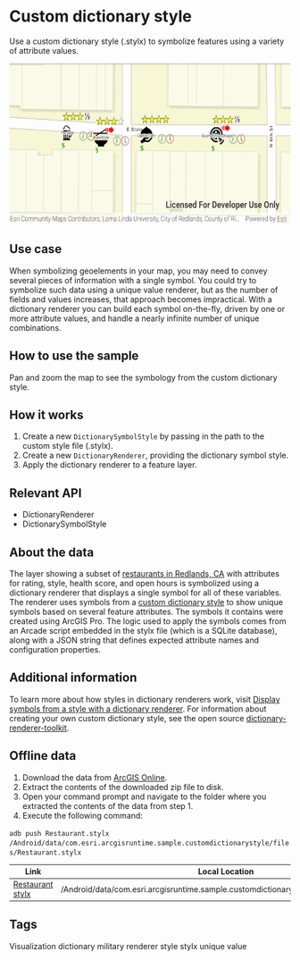 # Custom dictionary style

Use a custom dictionary style (.stylx) to symbolize features using a variety of attribute values.

![Custom dictionary style](custom-dictionary-style.png)

## Use case

When symbolizing geoelements in your map, you may need to convey several pieces of information with a single symbol. You could try to symbolize such data using a unique value renderer, but as the number of fields and values increases, that approach becomes impractical. With a dictionary renderer you can build each symbol on-the-fly, driven by one or more attribute values, and handle a nearly infinite number of unique combinations.

## How to use the sample

Pan and zoom the map to see the symbology from the custom dictionary style.

## How it works

1. Create a new `DictionarySymbolStyle` by passing in the path to the custom style file (.stylx).
2. Create a new `DictionaryRenderer`, providing the dictionary symbol style.
3. Apply the dictionary renderer to a feature layer.

## Relevant API

* DictionaryRenderer
* DictionarySymbolStyle

## About the data

The layer showing a subset of [restaurants in Redlands, CA](https://services2.arcgis.com/ZQgQTuoyBrtmoGdP/arcgis/rest/services/Redlands_Restaurants/FeatureServer)  with attributes for rating, style, health score, and open hours is symbolized using a dictionary renderer that displays a single symbol for all of these variables. The renderer uses symbols from a [custom dictionary style](https://arcgisruntime.maps.arcgis.com/home/item.html?id=751138a2e0844e06853522d54103222a) to show unique symbols based on several feature attributes. The symbols it contains were created using ArcGIS Pro. The logic used to apply the symbols comes from an Arcade script embedded in the stylx file (which is a SQLite database), along with a JSON string that defines expected attribute names and configuration properties.

## Additional information

To learn more about how styles in dictionary renderers work, visit [Display symbols from a style with a dictionary renderer](https://developers.arcgis.com/android/latest/guide/display-military-symbols-with-a-dictionary-renderer.htm). For information about creating your own custom dictionary style, see the open source [dictionary-renderer-toolkit](https://esriurl.com/DictionaryToolkit).

## Offline data

1. Download the data from [ArcGIS Online](https://arcgisruntime.maps.arcgis.com/home/item.html?id=751138a2e0844e06853522d54103222a).
1. Extract the contents of the downloaded zip file to disk.
1. Open your command prompt and navigate to the folder where you extracted the contents of the data from step 1.
1. Execute the following command:

`adb push Restaurant.stylx /Android/data/com.esri.arcgisruntime.sample.customdictionarystyle/files/Restaurant.stylx`

Link | Local Location
---------|-------|
|[Restaurant stylx](https://arcgisruntime.maps.arcgis.com/home/item.html?id=751138a2e0844e06853522d54103222a)| /Android/data/com.esri.arcgisruntime.sample.customdictionarystyle/files/Restaurant.stylx |

## Tags
Visualization
dictionary
military
renderer
style
stylx
unique value
